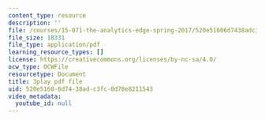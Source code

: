 ```yaml
---
content_type: resource
description: ''
file: /courses/15-071-the-analytics-edge-spring-2017/520e51606d7438adc3fc0d78e8211543_CaLv-IWX5vo.pdf
file_size: 18331
file_type: application/pdf
learning_resource_types: []
license: https://creativecommons.org/licenses/by-nc-sa/4.0/
ocw_type: OCWFile
resourcetype: Document
title: 3play pdf file
uid: 520e5160-6d74-38ad-c3fc-0d78e8211543
video_metadata:
  youtube_id: null
---
```

